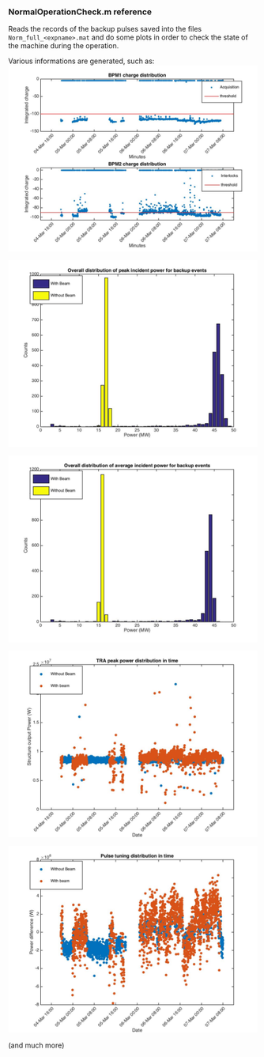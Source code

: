 ### NormalOperationCheck.m reference

Reads the records of the backup pulses saved into the files `Norm_full_<expname>.mat` and do some plots in order to check the state of the machine during the operation.

Various informations are generated, such as:
![p1](https://github.com/esenes/Dogleg-analysis/blob/master/manual/images/Norm_full_Loaded43MW_1_charge_distribution.jpg)

![p2](https://github.com/esenes/Dogleg-analysis/blob/master/manual/images/Norm_full_Loaded43MW_1_peak_power_distribution.jpg)

![p3](https://github.com/esenes/Dogleg-analysis/blob/master/manual/images/Norm_full_Loaded43MW_1_average_power_distribution.jpg)

![p4](https://github.com/esenes/Dogleg-analysis/blob/master/manual/images/Norm_full_Loaded43MW_1_TRA_peak_vs_time.jpg)

![p5](https://github.com/esenes/Dogleg-analysis/blob/master/manual/images/Norm_full_Loaded43MW_1_tuning_vs_time.jpg)

(and much more)
